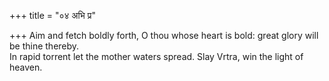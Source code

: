 +++
title = "०४ अभि प्र"

+++
Aim and fetch boldly forth, O thou whose heart is bold: great glory will be thine thereby.  
     In rapid torrent let the mother waters spread. Slay Vrtra, win the light of heaven.